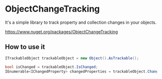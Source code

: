 # ObjectChangeTracking
It's a simple library to track property and collection changes in your objects.

https://www.nuget.org/packages/ObjectChangeTracking

## How to use it ##

```csharp
ITrackableObject trackableObject = new Object().AsTrackable();

bool isChanged = trackableObject.IsChanged;
IEnumerable<IChangedProperty> changedProperties = trackableObject.ChangedProperties;
```

